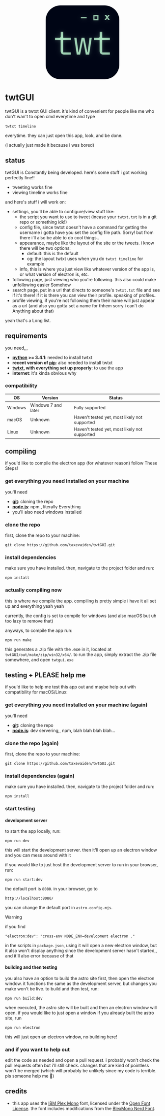 <p style="text-align:center;"><img src="./icons/twtGUI.png" style="width:15rem;border-radius:20%;"></p>

# twtGUI

twtGUI is a twtxt GUI client. it's kind of convenient for people like me who don't wan't to open cmd everytime and type

`twtxt timeline`

everytime. they can just open this app, look, and be done.

(i actually just made it because i was bored)

## status

twtGUI is Constantly being developed. here's some stuff i got working perfectly fine!!

- tweeting works fine
- viewing timeline works fine

and here's stuff i will work on:

- settings, you'll be able to configure/view stuff like:
  - the script you want to use to tweet (incase your `twtxt.txt` is in a git repo or something idk!)
  - config file, since twtxt doesn't have a command for getting the username i gotta have you set the config file path. Sorry! but from there i'll also be able to do cool things..
  - appearance, maybe like the layout of the site or the tweets. i know there will be two options:
    - default: this is the default
    - og: the layout twtxt uses when you do `twtxt timeline` for example
  - info, this is where you just view like whatever version of the app is, or what version of electron is, etc.
- following page, just viewing who you're following. this also could make unfollowing easier Somehow
- search page, put in a url that directs to someone's `twtxt.txt` file and see if it's there! if it is there you can view their profile. speaking of profiles..
- profile viewing, if you're not following them their name will just appear as a url (and also you gotta set a name for thhem sorry i can't do Anything about that)

yeah that's a Long list.

## requirements

you need,,,

- **[python](https://www.python.org/) >= 3.4.1**: needed to install twtxt
- **recent version of [pip](https://pip.pypa.io/en/stable/)**: also needed to install twtxt
- **[twtxt](https://twtxt.readthedocs.io/en/stable/), with everything set up properly**: to use the app
- **internet**: it's kinda obvious why

### compatibility

| OS | Version | Status |
|----|---------|--------|
| Windows | Windows 7 and later | Fully supported |
| macOS | Unknown | Haven't tested yet, most likely not supported |
| Linux | Unknown | Haven't tested yet, most likely not supported |

## compiling

if you'd like to compile the electron app (for whatever reason) follow These Steps!

### get everything you need installed on your machine

you'll need

- **[git](https://git-scm.com/downloads)**: cloning the repo
- **[node.js](https://nodejs.org/en)**: npm,, literally Everything
- you'll also need windows installed

### clone the repo

first, clone the repo to your machine:

    git clone https://github.com/taxevaiden/twtGUI.git

### install dependencies

make sure you have  installed. then, navigate to the project folder and run:

    npm install

### actually compiling now

this is where we compile the app. compiling is pretty simple i have it all set up and everything yeah yeah

currently, the config is set to compile for windows (and also macOS but uh too lazy to remove that)

anyways, to compile the app run:

    npm run make

this generates a .zip file with the .exe in it, located at `twtGUI/out/make/zip/win32/x64/`. to run the app, simply extract the .zip file somewhere, and open `twtgui.exe`

## testing + PLEASE help me

if you'd like to help me test this app out and maybe help out with compatibility for macOS/Linux:

### get everything you need installed on your machine (again)

you'll need

- **[git](https://git-scm.com/downloads)**: cloning the repo
- **[node.js](https://nodejs.org/en)**: dev servering,, npm, blah blah blah blah...

### clone the repo (again)

first, clone the repo to your machine:

    git clone https://github.com/taxevaiden/twtGUI.git

### install dependencies (again)

make sure you have  installed. then, navigate to the project folder and run:

    npm install

### start testing

#### development server

to start the app locally, run:

    npm run dev

this will start the development server. then it'll open up an electron window and you can mess around with it

if you would like to just host the development server to run in your browser, run:

    npm run start:dev

the default port is `8080`. in your browser, go to

    http://localhost:8080/

you can change the default port in `astro.config.mjs`.

> [!WARNING]
> if you find
>
>     "electron:dev": "cross-env NODE_ENV=development electron ."
>
> in the scripts in `package.json`, using it will open a new electron window, but it also won't display anything since the development server hasn't started,, and it'll also error because of that

#### building and then testing

you also have an option to build the astro site first, then open the electron window. it functions the same as the development server, but changes you make won't be live. to build and then test, run:

    npm run build:dev

when executed, the astro site will be built and then an electron window will open. if you would like to just open a window if you already built the astro site, run

    npm run electron

this will just open an electron window, no building here!

### and if you want to help out

edit the code as needed and open a pull request. i probably won't check the pull requests often but i'll still check. changes that are kind of pointless won't be merged (which will probably be unlikely since my code is terrible. pls someone help me :pray:)

## credits

- this app uses the [IBM Plex Mono](https://www.ibm.com/plex) font, licensed under the [Open Font License](https://opensource.org/licenses/OFL-1.1). the font includes modifications from the [BlexMono Nerd Font](https://github.com/ryanoasis/nerd-fonts).
